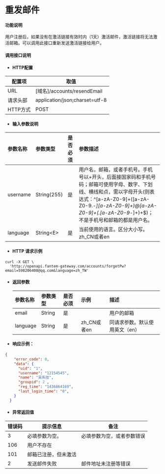 # 重发邮件

#### 功能说明

用户注册后，如果没有在激活链接有效时内（1天）激活邮件，激活链接将无法激活邮箱。可以调用此接口重新发送激活链接给用户。

#### 调用接口说明

* #### HTTP配置

| 配置项 | 取值 |
| --- | --- |
| URL | \[域名\]/accounts/resendEmail |
| 请求头部 | application/json;charset=utf-8 |
| HTTP方式 | POST |

* #### 输入参数说明

| 参数名称 | 参数类型 | 是否必须 | 参数描述 |
| :--- | :--- | :--- | :--- |
| username | String\(255\) | 是 | 用户名，邮箱，或者手机号。手机号以+开头，后面接国家码和手机号码；邮箱可使用字母、数字、下划线、横线和点，需以字母开头\(则表达式：^\[a-zA-Z0-9\]+\(\[a-zA-Z0-9._-\]\[a-zA-Z0-9\]+\)@\[a-zA-Z0-9\]+\(.\[a-zA-Z0-9_-\]+\)+$\)；不是手机号和邮箱的都是用户名。 |
| language | String&lt;E&gt; | 是 | 当前使用的语言。区分大小写。zh\_CN或者en |

* #### HTTP 请求示例

```
curl -X GET \
  'http://openapi.fantem-gateway.com/accounts/forgetPw?email=598206408@qq.com&language=zh_TW'
```

* #### 返回参数

  | 参数名称 | 参数类型 | 是否必须 | 示例 | 描述 |
  | :--- | :--- | :--- | :--- | :--- |
  | email | String | 是 |  | 用户的邮箱 |
  | language | String | 是 | zh\_CN或者en | 同请求参数。默认使用英文（en） |

* #### 响应示例：

```json
{
    "error_code": 0,
    "data": {
      "uid": "1",
      "username": "12154545",
      "name": "吴系挂",
      "groupid": 2 ,
      "reg_time": "1436864169",
      "last_login_time": "0",
    }
  }
```

* #### 异常返回值

| 错误码 | 提示信息 | 备注 |
| --- | --- | --- |
| 3 | 必填参数为空。 | 必填参数为空，或者参数错误 |
| 106 | 用户不存在 |  |
| 101 | 邮箱已注册，但未激活 |  |
| 2 | 发送邮件失败 | 邮件地址未注册等错误 |




